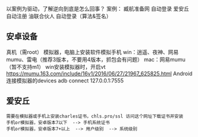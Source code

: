 以案例为驱动，了解逆向到底是怎么回事？
案例：
    臧航准备网  自动登录
    爱安丘     自动注册
    油联合伙人  自动登录（算法&签名）
## 安卓设备
真机（需root）
模拟器，电脑上安装软件模拟手机
    win：逍遥、夜神、网易mumu、雷电（推荐3版本，不要用4版本，抓包会有问题）
    mac：网易mumu（暂不支持m1）
    win安装模拟器时，开启vt
        https://mumu.163.com/include/16v1/2016/06/27/21967_625825.html
    Android 连接模拟器的devices
        adb connect 127.0.0.1:7555
## 爱安丘
    需要在模拟器或手机上安装charles证书，chls.pro/ssl 访问这个网址下载证书并安装
    手机or模拟器，安卓版本7以下  --> 手机系统证书
    手机or模拟器，安卓版本7+以上  --> 用户级别  --> 系统级别
